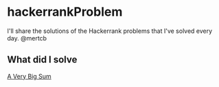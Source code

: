 # hackerrankProblem
I'll share the solutions of the Hackerrank problems that I've solved every day. @mertcb

## What did I solve
[A Very Big Sum](/src/aVeryBigSum.java)
